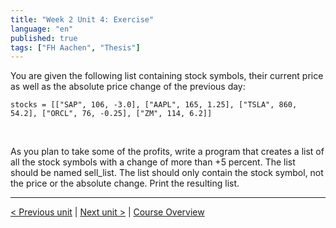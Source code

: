 ```yaml
---
title: "Week 2 Unit 4: Exercise"
language: "en"
published: true
tags: ["FH Aachen", "Thesis"]
---
```


You are given the following list containing stock symbols, their current price as well as the absolute price change of the previous day:

```Py
stocks = [["SAP", 106, -3.0], ["AAPL", 165, 1.25], ["TSLA", 860, 54.2], ["ORCL", 76, -0.25], ["ZM", 114, 6.2]]
```

<br>

As you plan to take some of the profits, write a program that creates a list of all the stock symbols with a change of more than +5 percent. The list should be named sell_list. The list should only contain the stock symbol, not the price or the absolute change. Print the resulting list.

---

[< Previous unit](/teaching/python-mooc/week2_unit5_using_ranges) | [Next unit >](/teaching/python-mooc/week2_unit4_selftest) |
[Course Overview](/teaching/python-mooc)